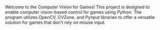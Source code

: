 Welcome to the Computer Vision for Games! This project is designed to enable computer vision-based control for games using Python. The program utilizes OpenCV, CVZone, and Pynput libraries to offer a versatile solution for games that don't rely on mouse input.
